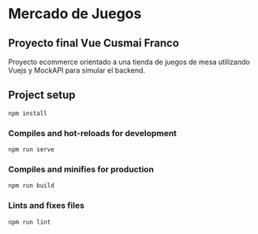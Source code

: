 # Mercado de Juegos

## Proyecto final Vue Cusmai Franco

Proyecto ecommerce orientado a una tienda de juegos de mesa utilizando Vuejs y MockAPI para simular el backend.

## 

## Project setup
```
npm install
```

### Compiles and hot-reloads for development
```
npm run serve
```

### Compiles and minifies for production
```
npm run build
```

### Lints and fixes files
```
npm run lint
```
